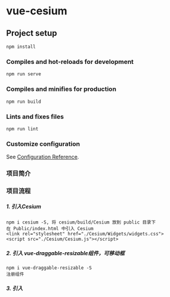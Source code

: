 # vue-cesium

## Project setup
```
npm install
```

### Compiles and hot-reloads for development
```
npm run serve
```

### Compiles and minifies for production
```
npm run build
```

### Lints and fixes files
```
npm run lint
```

### Customize configuration
See [Configuration Reference](https://cli.vuejs.org/config/).



### 项目简介

### 项目流程

##### 1. 引入Cesium 
    npm i cesium -S, 将 cesium/build/Cesium 放到 public 目录下
    在 Public/index.html 中引入 Cesium
    <link rel="stylesheet" href="./Cesium/Widgets/widgets.css">
    <script src="./Cesium/Cesium.js"></script>

##### 2. 引入 vue-draggable-resizable组件，可移动框
    npm i vue-draggable-resizable -S
    注册组件
##### 3. 引入